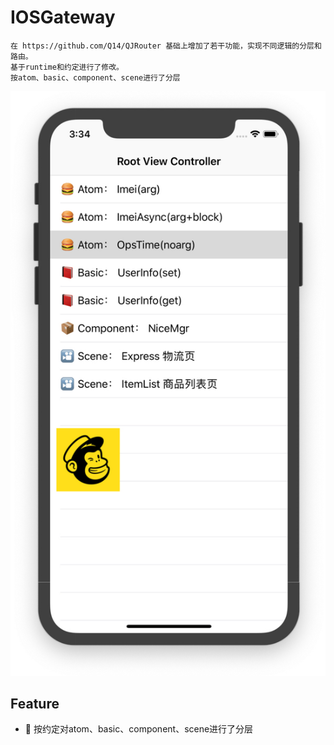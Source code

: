 # IOSGateway
```text
在 https://github.com/Q14/QJRouter 基础上增加了若干功能，实现不同逻辑的分层和路由。
基于runtime和约定进行了修改。
按atom、basic、component、scene进行了分层
```

![demo](/ReadDemo.jpg)

## Feature
- 🎉 按约定对atom、basic、component、scene进行了分层
